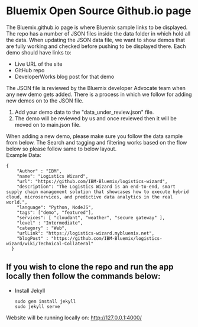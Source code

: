 # Bluemix Open Source Github.io page

The Bluemix.github.io page is where Bluemix sample links to be displayed.
The repo has a number of JSON files inside the data folder in which hold all the data.
When updating the JSON data file, we want to show demos that are fully working and checked before pushing to be displayed there. Each demo should have links to:
- Live URL of the site
- GitHub repo
- DeveloperWorks blog post for that demo

The JSON file is reviewed by the Bluemix developer Advocate team when any new demo gets added.
There is a process in which we follow for adding new demos on to the JSON file.  

1) Add your demo data to the "data_under_review.json" file.  
2) The demo will be reviewed by us and once reviewed then it will be moved on to main.json file.   

When adding a new demo, please make sure you follow the data sample from below.
The Search and tagging and filtering works based on the flow below so please follow same to below layout.  
Example Data:
```
{
    "Author" : "IBM",
    "name": "Logistics Wizard",
    "url": "https://github.com/IBM-Bluemix/logistics-wizard",
    "description": "The Logistics Wizard is an end-to-end, smart supply chain management solution that showcases how to execute hybrid cloud, microservices, and predictive data analytics in the real world.",
    "language": "Python, NodeJS",
    "tags": ["demo", "featured"],
    "services": [ "cloudant", "weather", "secure gateway" ],
    "level" : "Intermediate",
    "category" : "Web",
    "urlLink": "https://logistics-wizard.mybluemix.net",
    "blogPost" : "https://github.com/IBM-Bluemix/logistics-wizard/wiki/Technical-Collateral"
  }
```



## If you wish to clone the repo and run the app locally then follow the commands below:
 - Install Jekyll

    ```
    sudo gem install jekyll
    sudo jekyll serve
    ```

Website will be running locally on: http://127.0.0.1:4000/
